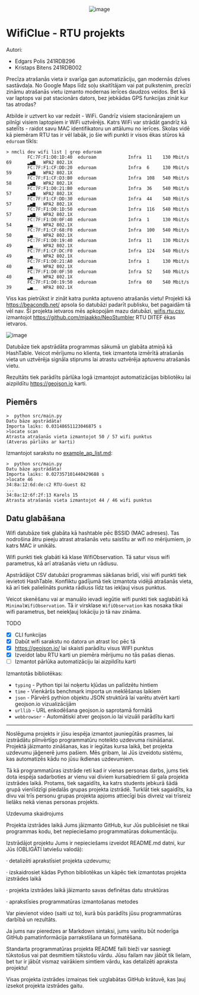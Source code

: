 <center>

 ![image](https://github.com/user-attachments/assets/a81925ea-0bb9-42c1-9b2b-c5ace954375b)
</center>

# WifiClue - RTU projekts

Autori:
- Edgars Polis 241RDB296
- Kristaps Bitens 241RDB002

Precīza atrašanās vieta ir svarīga gan automatizāciju, gan modernās dzīves sastāvdaļa. No Google Maps līdz soļu skaitītājam vai pat pulkstenim, precīzi zināmu atrašanās vietu izmanto modernas ierīces daudzos veidos. Bet kā var laptops vai pat stacionārs dators, bez jebkādas GPS funkcijas zināt kur tas atrodas?

Atbilde ir uztvert ko var redzēt - WiFi. Gandrīz visiem stacionārajiem un pilnīgi visiem laptopiem ir WiFi uztvērējs. Katrs WiFi var strādāt gandrīz kā satelīts - raidot savu MAC identifikatoru un attālumu no ierīces. Skolas vidē kā piemēram RTU tas ir vēl labāk, jo šie wifi punkti ir visos ēkas stūros kā `eduroam` tīkls:

```
> nmcli dev wifi list | grep eduroam
        FC:7F:F1:D0:1D:40  eduroam            Infra  11    130 Mbit/s  69      ▂▄▆_  WPA2 802.1X
        FC:7F:F1:CF:DD:20  eduroam            Infra  6     130 Mbit/s  59      ▂▄▆_  WPA2 802.1X
        FC:7F:F1:CF:D3:B0  eduroam            Infra  108   540 Mbit/s  58      ▂▄▆_  WPA2 802.1X
        FC:7F:F1:D0:21:B0  eduroam            Infra  36    540 Mbit/s  57      ▂▄▆_  WPA2 802.1X
        FC:7F:F1:CF:DD:30  eduroam            Infra  44    540 Mbit/s  57      ▂▄▆_  WPA2 802.1X
        FC:7F:F1:D0:1D:50  eduroam            Infra  116   540 Mbit/s  57      ▂▄▆_  WPA2 802.1X
        FC:7F:F1:D0:0F:40  eduroam            Infra  1     130 Mbit/s  54      ▂▄__  WPA2 802.1X
        FC:7F:F1:CF:68:F0  eduroam            Infra  100   540 Mbit/s  50      ▂▄__  WPA2 802.1X
        FC:7F:F1:D0:19:40  eduroam            Infra  11    130 Mbit/s  49      ▂▄__  WPA2 802.1X
        FC:7F:F1:CF:DC:F0  eduroam            Infra  124   540 Mbit/s  49      ▂▄__  WPA2 802.1X
        FC:7F:F1:D0:21:A0  eduroam            Infra  1     130 Mbit/s  40      ▂▄__  WPA2 802.1X
        FC:7F:F1:D0:0F:50  eduroam            Infra  52    540 Mbit/s  40      ▂▄__  WPA2 802.1X
        FC:7F:F1:D0:19:50  eduroam            Infra  60    540 Mbit/s  39      ▂▄__  WPA2 802.1X
```

Viss kas pietrūkst ir zināt katra punkta aptuveno atrašanās vietu! Projekti kā https://beacondb.net/ apsola šo datubāzi padarīt publisku, bet pagaidām tā vēl nav.
Šī projekta ietvaros mēs apkopojām mazu datubāzi, [wifis.rtu.csv](https://github.com/Edgars-P/WifiClue/blob/main/wifis.rtu.csv), izmantojot https://github.com/mjaakko/NeoStumbler RTU DITEF ēkas ietvaros.

![image](https://github.com/user-attachments/assets/546505b2-314a-473b-8920-cc0ca19683f7)

Datubāze tiek apstrādāta programmas sākumā un glabāta atmiņā kā HashTable. Veicot mērījumu no klienta, tiek izmantota izmērītā atrašanās vieta un uztvērēja signāla stiprums lai atrastu uztvērēja aptuvenu atrašanās vietu.

Rezultāts tiek parādīts pārlūka logā izmantojot automatizācijas bibliotēku lai aizpildītu https://geojson.io karti.

## Piemērs

```
>  python src/main.py
Datu bāze apstrādāta!
Importa laiks: 0.03148651123046875 s
>locate scan
Atrasta atrašanās vieta izmantojot 50 / 57 wifi punktus
(Atveras pārlūks ar karti)
```

Izmantojot sarakstu no [example_ap_list.md](example_ap_list.md):

```
>  python src/main.py
Datu bāze apstrādāta!
Importa laiks: 0.027357101440429688 s
>locate 46
34:8a:12:6d:de:c2 RTU-Guest 82
...
34:8a:12:6f:2f:13 Karels 15
Atrasta atrašanās vieta izmantojot 44 / 46 wifi punktus
```

## Datu glabāšana

Wifi datubāze tiek glabāta kā hashtable pēc BSSID (MAC adreses). Tas nodrošina ātru pieeju atrast atrašanās vetu saistītu ar wifi no mērijumiem, jo katrs MAC ir unikāls.

Wifi punkti tiek glabāti kā klase WifiObservation. Tā satur visus wifi parametrus, kā arī atrašanās vietu un rādiusu.

Apstrādājot CSV datubāzi programmas sākšanas brīdī, visi wifi punkti tiek ievietoti HashTable. Konfliktu gadījumā tiek izmantota vidējā atrašanās vieta, kā arī tiek palielināts punkta rādiuss līdz tas iekļauj visus punktus.

Veicot skenēšanu vai ar manuālo ievadi iegūtie wifi punkti tiek saglabāti kā `MinimalWifiObservation`. Tā ir virsklase `WifiObservation` kas nosaka tikai wifi parametrus, bet neiekļauj lokāciju jo tā nav zināma.

TODO
 - [X] CLI funkcijas
 - [X] Dabūt wifi sarakstu no datora un atrast loc pēc tā
 - [X] https://geojson.io/ lai skaisti parādītu visus WIFI punktus
 - [X] Izveidot labu RTU karti un piemēra mērijumu no tās pašas dienas.
 - [ ] Izmantot pārlūka automatizāciju lai aizpildītu karti

Izmantotās bibliotēkas:
 - `typing` - Python tipi lai noķertu kļūdas un palīdzētu hintiem
 - `time` - Vienkāršs benchmark importa un meklēšanas laikiem
 - `json` - Pārvērš pythion objektu JSON struktūrā lai varētu atvērt karti geojson.io vizualizācijām
 - `urllib` - URL enkodēšana geojson.io saprotamā formātā
 - `webbrowser` - Automātiski atver geojson.io lai vizuāli parādītu karti

---

Noslēguma projekts ir jūsu iespēja izmantot jauniegūtās prasmes, lai izstrādātu pilnvērtīgo programmatūru noteikto uzdevuma risināšanai. Projektā jāizmanto zināšanas, kas ir iegūtas kursa laikā, bet projekta uzdevumu jāģenerē jums pašiem. Mēs gribam, lai Jūs izveidotu sistēmu, kas automatizēs kādu no jūsu ikdienas uzdevumiem.

Tā kā programmatūras izstrāde reti kad ir vienas personas darbs, jums tiek dota iespēja sadarboties ar vienu vai diviem kursabiedriem šī gala projekta izstrādes laikā. Protams, tiek sagaidīts, ka katrs students jebkurā šādā grupā vienlīdzīgi piedalās grupas projekta izstrādē. Turklāt tiek sagaidīts, ka divu vai trīs personu grupas projekta apjoms attiecīgi būs divreiz vai trīsreiz lielāks nekā vienas personas projekts.

Uzdevuma skaidrojums

Projekta izstrādes laikā Jums jāizmanto GitHub, kur Jūs publicēsiet ne tikai programmas kodu, bet nepieciešamo programmatūras dokumentāciju.

Izstrādājot projektu Jums ir nepieciešams izveidot README.md datni, kur Jūs (OBLIGĀTI latviešu valodā):

·       detalizēti aprakstīsiet projekta uzdevumu;

·       izskaidrosiet kādas Python bibliotēkas un kāpēc tiek izmantotas projekta izstrādes laikā

·       projekta izstrādes laikā jāizmanto savas definētas datu struktūras

·       aprakstīsies programmatūras izmantošanas metodes

Var pievienot video (saiti uz to), kurā būs parādīts jūsu programmatūras darbībā un rezultāts.

Ja jums nav pieredzes ar Markdown sintaksi, jums varētu būt noderīga GitHub pamatinformācija parrakstīšana un formatēšana.

Standarta programmatūras projekta README faili bieži var sasniegt tūkstošus vai pat desmitiem tūkstošu vārdu. Jūsu failam nav jābūt tik lielam, bet tur ir jābūt vismaz vairākiem simtiem vārdu, kas detalizēti apraksta projektu!

Visas projekta izstrādes izmaiņas tiek uzglabātas GitHub krātuvē, kas ļauj izsekot projekta izstrādes gaitu.
